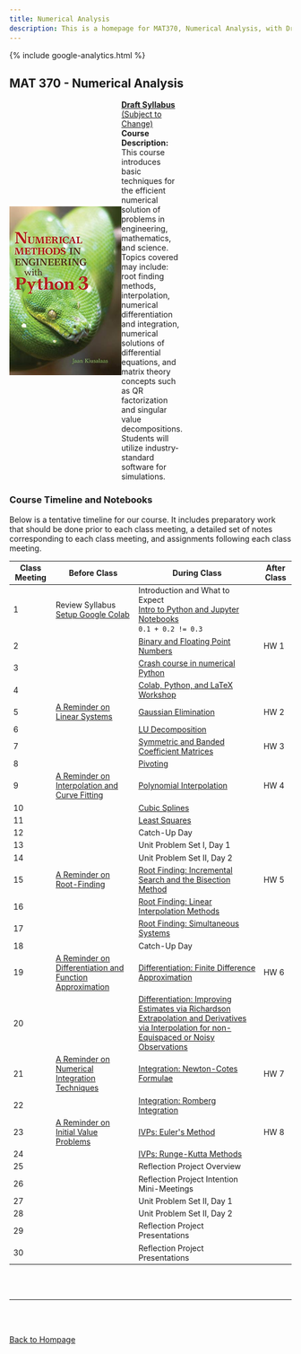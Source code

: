 ```yaml
---
title: Numerical Analysis
description: This is a homepage for MAT370, Numerical Analysis, with Dr. Gilbert at Southern New Hampshire University. This course covers numerical methods for solving problems in engineering and physics. Students will use Python to implement algorithms and analyze their performance.
---
```


{% include google-analytics.html %}

<script src='https://storage.ko-fi.com/cdn/scripts/overlay-widget.js'></script>
<script>
  kofiWidgetOverlay.draw('agmath', {
    'type': 'floating-chat',
    'floating-chat.donateButton.text': 'Support me',
    'floating-chat.donateButton.background-color': '#794bc4',
    'floating-chat.donateButton.text-color': '#fff'
  });
</script>

## MAT 370 - Numerical Analysis

<div style="display: flex; justify-content: space-between; align-items: center; flex-wrap: wrap;">
  <!-- Left Side: Your Info -->
  <div style="display: flex; align-items: center; max-width: 60%;">
    <img src="/SiteFiles/Numerical.jpg" align="left" width=200>
    <div>
      <p style="margin: 0;"><a href="https://drive.google.com/file/d/1FO_M7tgDR2WICkqDIRDzUiiWdLG0QASa/view?usp=sharing"><strong>Draft Syllabus</strong> (Subject to Change)</a></p>
      <p style="margin: 0;"><strong>Course Description:</strong> This course introduces basic techniques for the efficient numerical solution of problems in engineering, mathematics, and science. Topics covered may include: root finding methods, interpolation, numerical differentiation and integration, numerical solutions of differential equations, and matrix theory concepts such as QR factorization and singular value decompositions. Students will utilize industry-standard software for simulations.</p>
    </div>
  </div>
</div>

### Course Timeline and Notebooks

Below is a tentative timeline for our course. It includes preparatory work that should be done prior to each class meeting, a detailed set of notes corresponding to each class meeting, and assignments following each class meeting. 

| Class Meeting | Before Class | During Class | After Class |
|---------------|--------------|--------------|-------------|
| 1 | Review Syllabus <br/> [Setup Google Colab](https://youtu.be/y_yRHa0nF1w) | Introduction and What to Expect <br/> [Intro to Python and Jupyter Notebooks](https://colab.research.google.com/drive/1HI1jjQwaNEvCqhO0oB6G0poNf8U0xhAR?usp=share_link) <br/> `0.1 + 0.2 != 0.3` |  |
| 2 |  | [Binary and Floating Point Numbers](https://colab.research.google.com/drive/1EkX8eT_xd_FWY5xT_cDdleOtGDXnhc5c?usp=sharing) | HW 1 |
| 3 |  | [Crash course in numerical Python](https://colab.research.google.com/drive/1MaA4oI_XMVzbItClewib7JC5yg6HExT2?usp=share_link) |  |
| 4 |  | [Colab, Python, and LaTeX Workshop](https://colab.research.google.com/drive/1TJSmoRkBTAQABnpeksx5snvc9bzzYeMG?usp=drive_link) |  |
| 5 | [A Reminder on Linear Systems](https://colab.research.google.com/drive/1F52HxFUyLrDGVihejng_GGBj4Z5qkKTy?usp=share_link) | [Gaussian Elimination](https://colab.research.google.com/drive/1vkPJJtYTqlMljTIMkbNgaArY5gCRhf_M?usp=share_link) | HW 2 |
| 6 |  | [LU Decomposition](https://colab.research.google.com/drive/1KzEdYJ2_g5M-z5EPo1xbJBfMmG9IeKdu?usp=share_link) |  |
| 7 |  | [Symmetric and Banded Coefficient Matrices](https://colab.research.google.com/drive/1KzZTk4XlEZeIIZ9kkjEf7D7N-NHPpFAQ?usp=share_link) | HW 3 |
| 8 |  | [Pivoting](https://colab.research.google.com/drive/1J280pKDfqORfCTilFEZ5sNq7RV-NXFct?usp=share_link) |  |
| 9 | [A Reminder on Interpolation and Curve Fitting](https://colab.research.google.com/drive/1d4O2oYnmTaohrYTol0lRlBgL-dUam--4?usp=share_link) | [Polynomial Interpolation](https://colab.research.google.com/drive/1b3tsjx216S9tquclHCw8wVACbo-sEVUK?usp=share_link) | HW 4 |
| 10 |  | [Cubic Splines](https://colab.research.google.com/drive/1lHM4cLSnqGaSC0Emtk8dUlGS_Y78vtGE?usp=share_link) |  |
| 11 |  | [Least Squares](https://colab.research.google.com/drive/1nuIxSYIymLH70FVZDHUstt5pOrG3i66a?usp=share_link) |  |
| 12 |  | Catch-Up Day |  |
| 13 |  | Unit Problem Set I, Day 1 |  |
| 14 |  | Unit Problem Set II, Day 2 |  |
| 15 | [A Reminder on Root-Finding](https://colab.research.google.com/drive/13INH6NOkf4-TWlgVMWqN78NqUv4BAQLg?usp=share_link) | [Root Finding: Incremental Search and the Bisection Method](https://colab.research.google.com/drive/1ERp1VyGwatckBBIh7EyQlh1k7-mRTGI0?usp=share_link) | HW 5 |
| 16 |  | [Root Finding: Linear Interpolation Methods](https://colab.research.google.com/drive/1VXdLruu7fOtEa3S24Wszp_5s2bfSBx1l?usp=share_link) |  |
| 17 |  | [Root Finding: Simultaneous Systems](https://colab.research.google.com/drive/1-WrhpjVh4JMPQAOKmZ_HkjhlLSJSqFXM?usp=share_link) |  |
| 18 |  | Catch-Up Day |  |
| 19 | [A Reminder on Differentiation and Function Approximation](https://colab.research.google.com/drive/10t4JdYJPu2nOGHRNNaKLICUxW0_IM62o?usp=share_link) | [Differentiation: Finite Difference Approximation](https://colab.research.google.com/drive/1Q8TD1NQd9Tvnc2Eiq-LMOBfwiD7RbfWq?usp=share_link) | HW 6 |
| 20 |  | [Differentiation: Improving Estimates via Richardson Extrapolation and Derivatives via Interpolation for non-Equispaced or Noisy Observations](https://colab.research.google.com/drive/1CcZdPBFnqav-yng9vauQEElw2hqS8PRK?usp=share_link) |  |
| 21 | [A Reminder on Numerical Integration Techniques](https://colab.research.google.com/drive/12HqDz8lvGRevG9Z0293yUcpYElLP-0Xp?usp=share_link) | [Integration: Newton-Cotes Formulae](https://colab.research.google.com/drive/1QmuqtCSgBLrXUd3s0DgawAuFnBbtfp-m?usp=share_link) | HW 7 |
| 22 |  | [Integration: Romberg Integration](https://colab.research.google.com/drive/1AxUjmOifSbxwxcbhz3UkM8-SWH5_LVhg?usp=sharing) |  |
| 23 | [A Reminder on Initial Value Problems](https://colab.research.google.com/drive/1dC8E_IwIvn8Tsz2ZtJZGfrE8BZ5h8OQG?usp=share_link) | [IVPs: Euler's Method](https://colab.research.google.com/drive/1TxU9gQLYSNr8SeEJ0B3dHCs1egxmd4Nv?usp=share_link) | HW 8 |
| 24 |  | [IVPs: Runge-Kutta Methods](https://colab.research.google.com/drive/1DQxMKrM7N5aoDHfgb8nlx5O215iJpe1i?usp=share_link) |  |
| 25 |  | Reflection Project Overview |  |
| 26 |  | Reflection Project Intention Mini-Meetings |  |
| 27 |  | Unit Problem Set II, Day 1 |  |
| 28 |  | Unit Problem Set II, Day 2 |  |
| 29 |  | Reflection Project Presentations |  |
| 30 |  | Reflection Project Presentations |  |

<br/>
<br/>

***

<br/>
<br/>

[Back to Hompage](https://agmath.github.io/)

